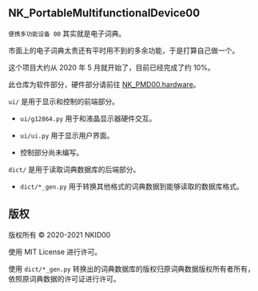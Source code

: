 ## NK_PortableMultifunctionalDevice00

`便携多功能设备 00` 其实就是电子词典。

市面上的电子词典太贵还有平时用不到的多余功能，于是打算自己做一个。

这个项目大约从 2020 年 5 月就开始了，目前已经完成了约 10%。

此仓库为软件部分，硬件部分请前往 [NK_PMD00.hardware](https://github.com/NKID00/NK_PMD00.hardware)。

`ui/` 是用于显示和控制的前端部分。

- `ui/g12864.py` 用于和液晶显示器硬件交互。

- `ui/ui.py` 用于显示用户界面。

- 控制部分尚未编写。

`dict/` 是用于读取词典数据库的后端部分。

- `dict/*_gen.py` 用于转换其他格式的词典数据到能够读取的数据库格式。

## 版权

版权所有 © 2020-2021 NKID00

使用 MIT License 进行许可。

使用 `dict/*_gen.py` 转换出的词典数据库的版权归原词典数据版权所有者所有，依照原词典数据的许可证进行许可。
